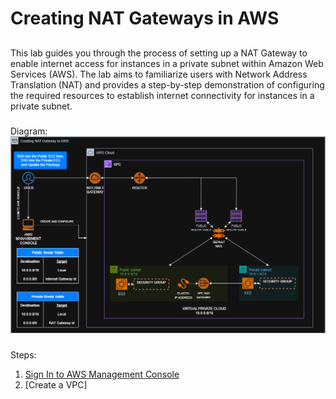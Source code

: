 # Creating NAT Gateways in AWS
##
This lab guides you through the process of setting up a NAT Gateway to enable internet access for instances in a private subnet within Amazon Web Services (AWS). The lab aims to familiarize users with Network Address Translation (NAT) and provides a step-by-step demonstration of configuring the required resources to establish internet connectivity for instances in a private subnet.
###
Diagram:
![CreateNATGateway](Images/Diagram/Create_NAT_Gateway_Diagram.png)
###
Steps:
1. [Sign In to AWS Management Console](SignIn.md)
2. [Create a VPC]
